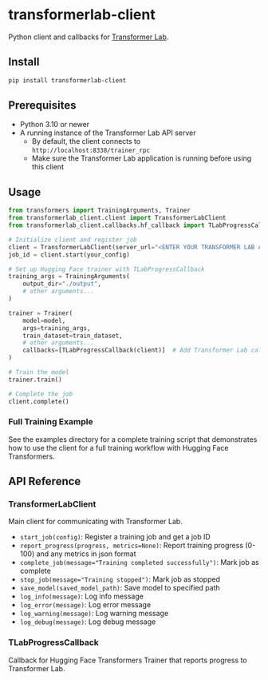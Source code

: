 # transformerlab-client

Python client and callbacks for [Transformer Lab](https://github.com/transformerlab).

## Install

```bash
pip install transformerlab-client
```

## Prerequisites

- Python 3.10 or newer
- A running instance of the Transformer Lab API server
  - By default, the client connects to `http://localhost:8338/trainer_rpc`
  - Make sure the Transformer Lab application is running before using this client

## Usage

```python
from transformers import TrainingArguments, Trainer
from transformerlab_client.client import TransformerLabClient
from transformerlab_client.callbacks.hf_callback import TLabProgressCallback

# Initialize client and register job
client = TransformerLabClient(server_url="<ENTER YOUR TRANSFORMER LAB API URL>")
job_id = client.start(your_config)

# Set up Hugging Face trainer with TLabProgressCallback
training_args = TrainingArguments(
    output_dir="./output",
    # other arguments...
)

trainer = Trainer(
    model=model,
    args=training_args,
    train_dataset=train_dataset,
    # other arguments...
    callbacks=[TLabProgressCallback(client)]  # Add Transformer Lab callback
)

# Train the model
trainer.train()

# Complete the job
client.complete()
```

### Full Training Example

See the examples directory for a complete training script that demonstrates how to use the client for a full training workflow with Hugging Face Transformers.

## API Reference

### TransformerLabClient

Main client for communicating with Transformer Lab.

- `start_job(config)`: Register a training job and get a job ID
- `report_progress(progress, metrics=None)`: Report training progress (0-100) and any metrics in json format
- `complete_job(message="Training completed successfully")`: Mark job as complete
- `stop_job(message="Training stopped")`: Mark job as stopped
- `save_model(saved_model_path)`: Save model to specified path
- `log_info(message)`: Log info message
- `log_error(message)`: Log error message
- `log_warning(message)`: Log warning message
- `log_debug(message)`: Log debug message

### TLabProgressCallback

Callback for Hugging Face Transformers Trainer that reports progress to Transformer Lab.